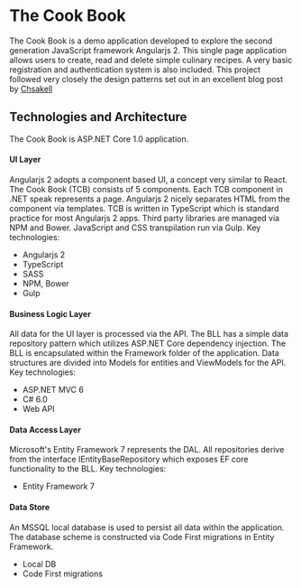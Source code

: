 # The Cook Book

The Cook Book is a demo application developed to explore the second generation JavaScript framework Angularjs 2. This single page application allows users to create, read and delete simple culinary recipes. A very basic registration and authentication system is also included.
This project followed very closely the design patterns set out in an excellent blog post by [Chsakell](https://chsakell.com/2016/01/01/cross-platform-single-page-applications-with-asp-net-5-angular-2-typescript)

## Technologies and Architecture

The Cook Book is ASP.NET Core 1.0 application. 

#### UI Layer
Angularjs 2 adopts a component based UI, a concept very similar to React. The Cook Book (TCB) consists of 5 components. Each TCB component in .NET speak represents a page.  Angularjs 2 nicely separates HTML from the component via templates. TCB is written in TypeScript which is standard practice for most Angularjs 2 apps.  Third party libraries are managed via NPM and Bower. JavaScript and CSS transpilation run via Gulp. Key technologies:

+ Angularjs 2
+ TypeScript
+ SASS
+ NPM, Bower
+ Gulp

#### Business Logic Layer
All data for the UI layer is processed via the API. The BLL has a simple data repository pattern which utilizes ASP.NET Core dependency injection.  The BLL is encapsulated within the Framework folder of the application. Data structures are divided into Models for entities and ViewModels for the API. Key technologies:

+ ASP.NET MVC 6
+ C# 6.0 
+ Web API

#### Data Access Layer
Microsoft's Entity Framework 7 represents the DAL. All repositories derive from the interface IEntityBaseRepository which exposes EF core functionality to the BLL. Key technologies:

+ Entity Framework 7

#### Data Store
An MSSQL local database is used to persist all data within the application. The database scheme is constructed via Code First migrations in Entity Framework.

+ Local DB
+ Code First migrations




